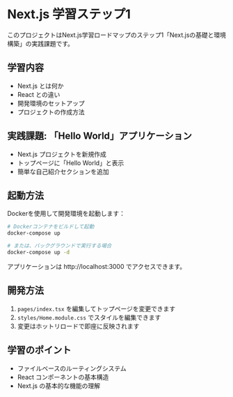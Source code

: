 # Next.js 学習ステップ1

このプロジェクトはNext.js学習ロードマップのステップ1「Next.jsの基礎と環境構築」の実践課題です。

## 学習内容

- Next.js とは何か
- React との違い
- 開発環境のセットアップ
- プロジェクトの作成方法

## 実践課題: 「Hello World」アプリケーション

- Next.js プロジェクトを新規作成
- トップページに「Hello World」と表示
- 簡単な自己紹介セクションを追加

## 起動方法

Dockerを使用して開発環境を起動します：

```bash
# Dockerコンテナをビルドして起動
docker-compose up

# または、バックグラウンドで実行する場合
docker-compose up -d
```

アプリケーションは http://localhost:3000 でアクセスできます。

## 開発方法

1. `pages/index.tsx` を編集してトップページを変更できます
2. `styles/Home.module.css` でスタイルを編集できます
3. 変更はホットリロードで即座に反映されます

## 学習のポイント

- ファイルベースのルーティングシステム
- React コンポーネントの基本構造
- Next.js の基本的な機能の理解 